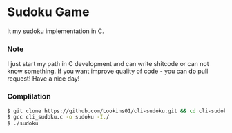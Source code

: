 # Sudoku Game
It my sudoku implementation in C. 
###  Note
I just start my path in C development and can write shitcode or can not know something. If you want improve quality of code - you can do pull request! Have a nice day!

### Complilation
```bash
$ git clone https://github.com/Lookins01/cli-sudoku.git && cd cli-sudoku
$ gcc cli_sudoku.c -o sudoku -I./
$ ./sudoku
```
